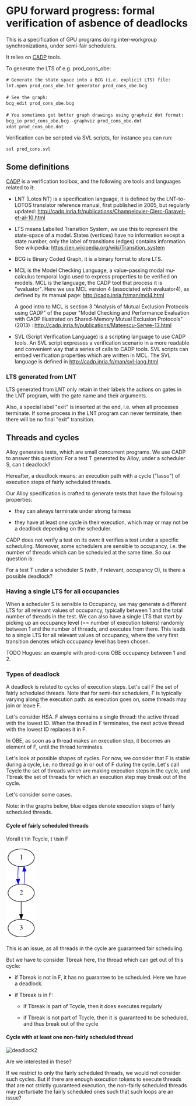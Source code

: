 # GPU forward progress: formal verification of asbence of deadlocks

This is a specification of GPU programs doing inter-workgroup synchronizations,
under semi-fair schedulers.

It relies on [CADP](http://cadp.inria.fr/) tools.

To generate the LTS of e.g. prod_cons_obe:

```
# Generate the state space into a BCG (i.e. explicit LTS) file:
lnt.open prod_cons_obe.lnt generator prod_cons_obe.bcg

# See the graph:
bcg_edit prod_cons_obe.bcg

# You sometimes get better graph drawings using graphviz dot format:
bcg_io prod_cons_obe.bcg -graphviz prod_cons_obe.dot
xdot prod_cons_obe.dot
```

Verification can be scripted via SVL scripts, for instance you can run:

```
svl prod_cons.svl
```

## Some definitions

[CADP](http://cadp.inria.fr/) is a verification toolbox, and the following are
tools and languages related to it:

- LNT (Lotos NT) is a specification language, it is defined by the LNT-to-LOTOS
  translator reference manual, first published in 2005, but regularly updated:
  http://cadp.inria.fr/publications/Champelovier-Clerc-Garavel-et-al-10.html

- LTS means Labelled Transition System, we use this to represent the state-space
  of a model. States (vertices) have no information except a state number, only
  the label of transitions (edges) contains information. See wikipedia:
  https://en.wikipedia.org/wiki/Transition_system

- BCG is Binary Coded Graph, it is a binary format to store LTS.

- MCL is the Model Checking Language, a value-passing modal mu-calculus temporal
  logic used to express properties to be verified on models. MCL is the
  language, the CADP tool that process it is "evaluator". Here we use MCL
  version 4 (associated with evaluator4), as defined by its manual page:
  http://cadp.inria.fr/man/mcl4.html
  
  A good intro to MCL is section 3 "Analysis of Mutual Exclusion Protocols using
  CADP" of the paper "Model Checking and Performance Evaluation with CADP
  Illustrated on Shared-Memory Mutual Exclusion Protocols" (2013) :
  http://cadp.inria.fr/publications/Mateescu-Serwe-13.html

- SVL (Script Verification Language) is a scripting language to use CADP
  tools. An SVL script expresses a verification scenario in a more readable and
  convenient way that a series of calls to CADP tools. SVL scripts can embed
  verification properties which are written in MCL. The SVL language is defined
  in http://cadp.inria.fr/man/svl-lang.html

### LTS generated from LNT

LTS generated from LNT only retain in their labels the actions on gates in the
LNT program, with the gate name and their arguments.

Also, a special label "exit" is inserted at the end, i.e. when all processes
terminate. If some process in the LNT program can never terminate, then there
will be no final "exit" transition.

## Threads and cycles

Alloy generates tests, which are small concurrent programs. We use CADP to
answer this question: For a test T generated by Alloy, under a scheduler S, can
t deadlock?

Hereafter, a deadlock means: an execution path with a cycle ("lasso") of
execution steps of fairly scheduled threads.

Our Alloy specification is crafted to generate tests that have the following
properties:

- they can always terminate under strong fairness

- they have at least one cycle in their execution, which may or may not be a
  deadlock depending on the scheduler.

CADP does not verify a test on its own: it verifies a test under a specific
scheduling. Moreover, some schedulers are sensible to occupancy, i.e. the number
of threads which can be scheduled at the same time. So our question is:

For a test T under a scheduler S (with, if relevant, occupancy O), is there a
possible deadlock?

### Having a single LTS for all occupancies

When a scheduler S is sensible to Occupancy, we may generate a different LTS for
all relevant values of occupancy, typically between 1 and the total number of
threads in the test. We can also have a single LTS that start by picking up an
occupancy level (== number of execution tokens) randomly between 1 and the
number of threads, and executes from there. This leads to a single LTS for all
relevant values of occupancy, where the very first transition denotes which
occupancy level has been chosen.

TODO Hugues: an example with prod-cons OBE occupancy between 1 and 2.

### Types of deadlock

A deadlock is related to cycles of execution steps. Let's call F the set of
fairly scheduled threads. Note that for semi-fair schedulers, F is typically
varying along the execution path: as execution goes on, some threads may join or
leave F.

Let's consider HSA. F always contains a single thread: the active thread with
the lowest ID. When the thread in F terminates, the next active thread with the
lowest ID replaces it in F.

In OBE, as soon as a thread makes an execution step, it becomes an element of F,
until the thread terminates.

Let's look at possible shapes of cycles. For now, we consider that F is stable
during a cycle, i.e. no thread go in or out of F during the cycle. Let's call
Tcycle the set of threads which are making execution steps in the cycle, and
Tbreak the set of threads for which an execution step may break out of the
cycle.

Let's consider some cases.

Note: in the graphs below, blue edges denote execution steps of fairly scheduled
threads.


#### Cycle of fairly scheduled threads

\forall t \in Tcycle, t \isin F

![deadlock1](./graphs/deadlock1.png)

This is an issue, as all threads in the cycle are guaranteed fair scheduling.

But we have to consider Tbreak here, the thread which can get out of this cycle:

- if Tbreak is not in F, it has no guarantee to be scheduled. Here we have a
  deadlock.
  
- if Tbreak is in F:

  - if Tbreak is part of Tcycle, then it does executes regularly
  
  - if Tbreak is not part of Tcycle, then it is guaranteed to be scheduled, and
    thus break out of the cycle

#### Cycle with at least one non-fairly scheduled thread

![deadlock2](https://github.com/tyler-utah/AlloyForwardProgress/raw/master/checker/graphs/deadlock2.png)

Are we interested in these?

If we restrict to only the fairly scheduled threads, we would not consider such
cycles. But if there are enough execution tokens to execute threads that are not
strictly guaranteed execution, the non-fairly scheduled threads may perturbate
the fairly scheduled ones such that such loops are an issue?
